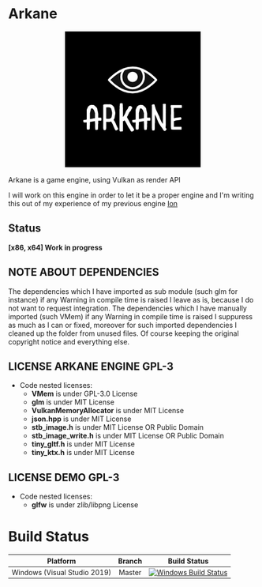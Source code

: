 # Arkane

<p align="center">
  <img width="275" height="275" src="./Pictures/Arkane.png">
</p>

Arkane is a game engine, using Vulkan as render API

I will work on this engine in order to let it be a proper engine and I'm writing this out of my experience of my previous engine [Ion](https://github.com/KabalMcBlade/Ion)


## Status

**[x86, x64] Work in progress**


## NOTE ABOUT DEPENDENCIES
The dependencies which I have imported as sub module (such glm for instance) if any Warning in compile time is raised I leave as is, because I do not want to request integration.
The dependencies which I have manually imported (such VMem) if any Warning in compile time is raised I suppuress as much as I can or fixed, moreover for such imported dependencies I cleaned up the folder from unused files. Of course keeping the original copyright notice and everything else.


## LICENSE ARKANE ENGINE GPL-3

- Code nested licenses:
	- **VMem** is under GPL-3.0 License
	- **glm** is under MIT License
	- **VulkanMemoryAllocator** is under MIT License
	- **json.hpp** is under MIT License
	- **stb_image.h** is under MIT License OR Public Domain
	- **stb_image_write.h** is under MIT License OR Public Domain
	- **tiny_gltf.h** is under MIT License
	- **tiny_ktx.h** is under MIT License


## LICENSE DEMO GPL-3

- Code nested licenses:
	- **glfw** is under zlib/libpng License


# Build Status

|  Platform  | Branch | Build Status |
|:----------:|:------:|:------------:|
| Windows (Visual Studio 2019) | Master | [![Windows Build Status](https://ci.appveyor.com/api/projects/status/github/kabalmcblade/arkane?svg=true)](https://ci.appveyor.com/project/kabalmcblade/arkane) |
